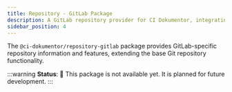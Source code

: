 ```yaml
---
title: Repository - GitLab Package
description: A GitLab repository provider for CI Dokumentor, integrating with GitLab's API for enhanced repository data.
sidebar_position: 4
---
```


The `@ci-dokumentor/repository-gitlab` package provides GitLab-specific repository information and features, extending the base Git repository functionality.

:::warning
**Status**: 🚧 This package is not available yet. It is planned for future development.
:::
